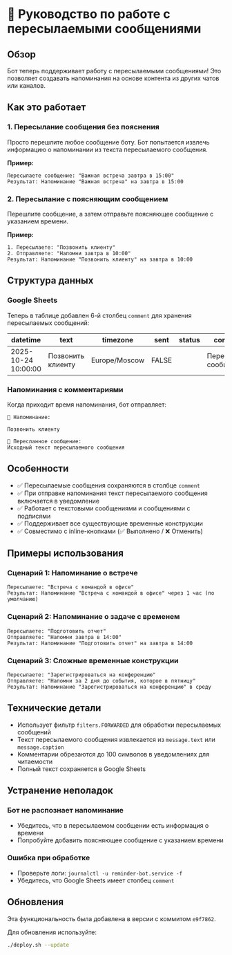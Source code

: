 # 📎 Руководство по работе с пересылаемыми сообщениями

## Обзор

Бот теперь поддерживает работу с пересылаемыми сообщениями! Это позволяет создавать напоминания на основе контента из других чатов или каналов.

## Как это работает

### 1. Пересылание сообщения без пояснения

Просто перешлите любое сообщение боту. Бот попытается извлечь информацию о напоминании из текста пересылаемого сообщения.

**Пример:**
```
Пересылаете сообщение: "Важная встреча завтра в 15:00"
Результат: Напоминание "Важная встреча" на завтра в 15:00
```

### 2. Пересылание с поясняющим сообщением

Перешлите сообщение, а затем отправьте поясняющее сообщение с указанием времени.

**Пример:**
```
1. Пересылаете: "Позвонить клиенту"
2. Отправляете: "Напомни завтра в 10:00"
Результат: Напоминание "Позвонить клиенту" на завтра в 10:00
```

## Структура данных

### Google Sheets

Теперь в таблице добавлен 6-й столбец `comment` для хранения пересылаемых сообщений:

| datetime | text | timezone | sent | status | comment |
|----------|------|----------|------|--------|---------|
| 2025-10-24 10:00:00 | Позвонить клиенту | Europe/Moscow | FALSE | | Пересланное сообщение |

### Напоминания с комментариями

Когда приходит время напоминания, бот отправляет:

```
🔔 Напоминание:

Позвонить клиенту

📎 Пересланное сообщение:
Исходный текст пересылаемого сообщения
```

## Особенности

- ✅ Пересылаемые сообщения сохраняются в столбце `comment`
- ✅ При отправке напоминания текст пересылаемого сообщения включается в уведомление
- ✅ Работает с текстовыми сообщениями и сообщениями с подписями
- ✅ Поддерживает все существующие временные конструкции
- ✅ Совместимо с inline-кнопками (✅ Выполнено / ❌ Отменить)

## Примеры использования

### Сценарий 1: Напоминание о встрече
```
Пересылаете: "Встреча с командой в офисе"
Результат: Напоминание "Встреча с командой в офисе" через 1 час (по умолчанию)
```

### Сценарий 2: Напоминание о задаче с временем
```
Пересылаете: "Подготовить отчет"
Отправляете: "Напомни завтра в 14:00"
Результат: Напоминание "Подготовить отчет" на завтра в 14:00
```

### Сценарий 3: Сложные временные конструкции
```
Пересылаете: "Зарегистрироваться на конференцию"
Отправляете: "Напомни за 2 дня до события, которое в пятницу"
Результат: Напоминание "Зарегистрироваться на конференцию" в среду
```

## Технические детали

- Использует фильтр `filters.FORWARDED` для обработки пересылаемых сообщений
- Текст пересылаемого сообщения извлекается из `message.text` или `message.caption`
- Комментарии обрезаются до 100 символов в уведомлениях для читаемости
- Полный текст сохраняется в Google Sheets

## Устранение неполадок

### Бот не распознает напоминание
- Убедитесь, что в пересылаемом сообщении есть информация о времени
- Попробуйте добавить поясняющее сообщение с указанием времени

### Ошибка при обработке
- Проверьте логи: `journalctl -u reminder-bot.service -f`
- Убедитесь, что Google Sheets имеет столбец `comment`

## Обновления

Эта функциональность была добавлена в версии с коммитом `e9f7862`.

Для обновления используйте:
```bash
./deploy.sh --update
```

